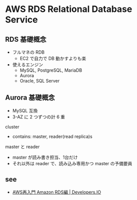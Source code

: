 # AWS RDS Relational Database Service

## RDS 基礎概念
- フルマネの RDB
    - EC2 で自力で DB 動かすよりも楽
- 使えるエンジン
    - MySQL, PostgreSQL, MariaDB
    - Aurora
    - Oracle, SQL Server


## Aurora 基礎概念
- MySQL 互換
- 3-AZ に 2 つずつの計 6 重

cluster

- contains: master, reader(read replica)s

master と reader

- master が読み書き担当、1台だけ
- それ以外は reader で、読み込み専用かつ master の予備要員

## see
- [AWS再入門 Amazon RDS編 | Developers.IO](https://dev.classmethod.jp/articles/cm-advent-calendar-2015-aws-re-entering-rds/)

